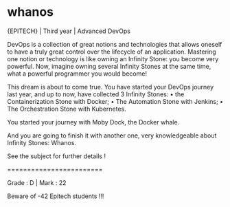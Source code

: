 # whanos
{EPITECH} | Third year | Advanced DevOps

DevOps is a collection of great notions and technologies that allows oneself to have a truly great control over the lifecycle of an application.
Mastering one notion or technology is like owning an Infinity Stone: you become very powerful.
Now, imagine owning several Infinity Stones at the same time, what a powerful programmer you would become!

This dream is about to come true. You have started your DevOps journey last year, and up to now, have collected 3 Infinity Stones:
• the Containerization Stone with Docker;
• The Automation Stone with Jenkins;
• The Orchestration Stone with Kubernetes.

You started your journey with Moby Dock, the Docker whale.

And you are going to finish it with another one, very knowledgeable about Infinity Stones: Whanos.

See the subject for further details !

========================

Grade : D | Mark : 22

Beware of -42 Epitech students !!!
